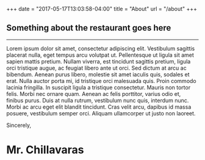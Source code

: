 +++
date = "2017-05-17T13:03:58-04:00"
title = "About"
url = "/about"
+++

## Something about the restaurant goes here

---

Lorem ipsum dolor sit amet, consectetur adipiscing elit. Vestibulum sagittis placerat nulla, eget tempus arcu volutpat ut. Pellentesque ut ligula sit amet sapien mattis pretium. Nullam viverra, est tincidunt sagittis pretium, ligula orci tristique augue, ac feugiat libero ante ut orci. Sed dictum at arcu ac bibendum. Aenean purus libero, molestie sit amet iaculis quis, sodales et erat. Nulla auctor porta mi, id tristique orci malesuada quis. Proin commodo lacinia fringilla. In suscipit ligula a tristique consectetur. Mauris non tortor felis. Morbi nec ornare quam. Aenean ac felis porttitor, varius odio et, finibus purus. Duis at nulla rutrum, vestibulum nunc quis, interdum nunc. Morbi ac arcu eget elit blandit tincidunt. Cras velit arcu, dapibus id massa posuere, vestibulum semper orci. Aliquam ullamcorper ut justo non laoreet.

Sincerely,
# Mr. Chillavaras
